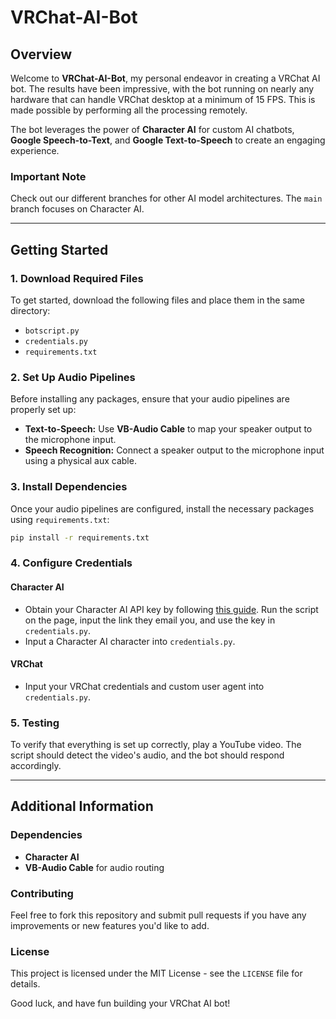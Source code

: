 # VRChat-AI-Bot

## Overview
Welcome to **VRChat-AI-Bot**, my personal endeavor in creating a VRChat AI bot. The results have been impressive, with the bot running on nearly any hardware that can handle VRChat desktop at a minimum of 15 FPS. This is made possible by performing all the processing remotely.

The bot leverages the power of **Character AI** for custom AI chatbots, **Google Speech-to-Text**, and **Google Text-to-Speech** to create an engaging experience.

### Important Note
Check out our different branches for other AI model architectures. The `main` branch focuses on Character AI.

---

## Getting Started

### 1. Download Required Files
To get started, download the following files and place them in the same directory:
- `botscript.py`
- `credentials.py`
- `requirements.txt`

### 2. Set Up Audio Pipelines
Before installing any packages, ensure that your audio pipelines are properly set up:

- **Text-to-Speech:** Use **VB-Audio Cable** to map your speaker output to the microphone input.
- **Speech Recognition:** Connect a speaker output to the microphone input using a physical aux cable.

### 3. Install Dependencies
Once your audio pipelines are configured, install the necessary packages using `requirements.txt`:
```bash
pip install -r requirements.txt
```

### 4. Configure Credentials
#### Character AI
- Obtain your Character AI API key by following [this guide](https://docs.kram.cat/auth.html). Run the script on the page, input the link they email you, and use the key in `credentials.py`.
- Input a Character AI character into `credentials.py`.

#### VRChat
- Input your VRChat credentials and custom user agent into `credentials.py`.

### 5. Testing
To verify that everything is set up correctly, play a YouTube video. The script should detect the video's audio, and the bot should respond accordingly.

---

## Additional Information

### Dependencies
- **Character AI**
- **VB-Audio Cable** for audio routing

### Contributing
Feel free to fork this repository and submit pull requests if you have any improvements or new features you'd like to add.

### License
This project is licensed under the MIT License - see the `LICENSE` file for details.

Good luck, and have fun building your VRChat AI bot!
